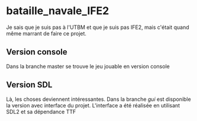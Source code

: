 # bataille_navale_IFE2

Je sais que je suis pas à l'UTBM et que je suis pas IFE2, mais c'était quand même marrant de faire ce projet.

## Version console

Dans la branche master se trouve le jeu jouable en version console

## Version SDL

Là, les choses deviennent intéressantes. Dans la branche *gui* est disponible la version avec interface du projet.
L'interface a été réalisée en utilisant SDL2 et sa dépendance TTF
